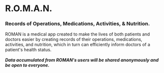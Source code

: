 # R.O.M.A.N.
<h3>Records of Operations, Medications, Activities, & Nutrition.</h3>
<p>ROMAN is a medical app created to make the lives of both patients and doctors easier by creating records of their operations, medications, activities, and nutrition, which in turn can efficiently inform doctors of a patient's health status.
<br><br>
<strong><i>Data accumulated from ROMAN's users will be shared anonymously and be open to everyone.</strong></i></p>

